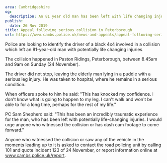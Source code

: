 ```yaml
area: Cambridgeshire
og:
  description: An 81 year old man has been left with life changing injuries after a car collided with his push bike in Peterborough.
publish:
  date: 26 Nov 2019
title: Appeal following serious collision in Peterborough
url: https://www.cambs.police.uk/news-and-appeals/appeal-following-serious-collision-in-peterborough
```

Police are looking to identify the driver of a black 4x4 involved in a collision which left an 81-year-old man with potentially life changing injuries.

The collision happened in Paston Ridings, Peterborough, between 8.45am and 9am on Sunday (24 November).

The driver did not stop, leaving the elderly man lying in a puddle with a serious leg injury. He was taken to hospital, where he remains in a serious condition.

When officers spoke to him he said: "This has knocked my confidence. I don't know what is going to happen to my leg. I can't walk and won't be able to for a long time, perhaps for the rest of my life."

PC Sam Shepherd said: "This has been an incredibly traumatic experience for the man, who has been left with potentially life-changing injuries. I would urge anyone who witnessed the collision or has dash cam footage to come forward."

Anyone who witnessed the collision or saw any of the vehicle in the moments leading up to it is asked to contact the road policing unit by calling 101 and quote incident 123 of 24 November, or report information online at www.cambs.police.uk/report.
